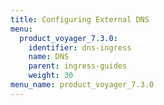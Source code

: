 ```yaml
---
title: Configuring External DNS
menu:
  product_voyager_7.3.0:
    identifier: dns-ingress
    name: DNS
    parent: ingress-guides
    weight: 30
menu_name: product_voyager_7.3.0
---
```


